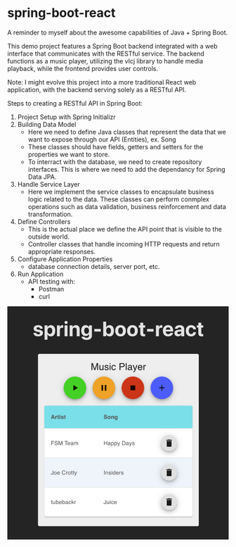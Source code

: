 # spring-boot-react
A reminder to myself about the awesome capabilities of Java + Spring Boot.

This demo project features a Spring Boot backend integrated with a web interface that communicates with the RESTful service. The backend functions as a music player, utilizing the vlcj library to handle media playback, while the frontend provides user controls.

Note: I might evolve this project into a more traditional React web application, with the backend serving solely as a RESTful API.

Steps to creating a RESTful API in Spring Boot:
1. Project Setup with Spring Initializr
2. Building Data Model
    - Here we need to define Java classes that represent the data that we want to expose through our API (Entities), ex. Song
    - These classes should have fields, getters and setters for the properties we want to store.
    - To interract with the database, we need to create repository interfaces. This is where we need to add the dependancy for Spring Data JPA.
3. Handle Service Layer
    - Here we implement the service classes to encapsulate business logic related to the data. These classes can perform conmplex operations such as data validation, business reinforcement and data transformation.
4. Define Controllers
    - This is the actual place we define the API point that is visible to the outside world.
    - Controller classes that handle incoming HTTP requests and return appropriate responses.
5. Configure Application Properties
    - database connection details, server port, etc.
6. Run Application
    - API testing with:
        - Postman
        - curl

![spring-boot-react-screenshot](spring-boot-react.png)
